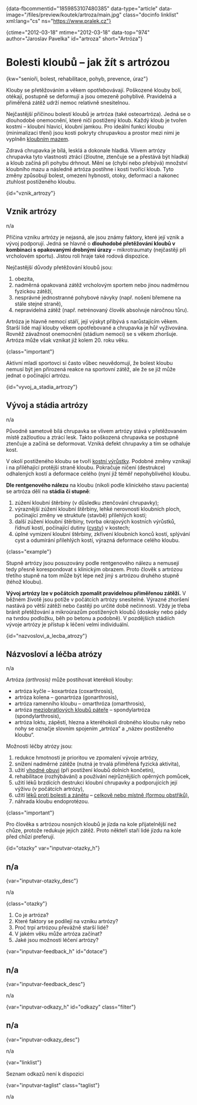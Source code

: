 
{data-fbcommentid="1859853107480385" data-type="article" data-image="/files/preview/koutek/artroza/main.jpg" class="docinfo linklist" xml:lang="cs" ns="https://www.pralek.cz"}

{ctime="2012-03-18" mtime="2012-03-18" data-top="974" author="Jaroslav Pavelka" id="artroza" short="Artróza"}

# Bolesti kloubů – jak žít s artrózou 

{kw="senioři, bolest, rehabilitace, pohyb, prevence, úraz"}

Klouby se přetěžováním a věkem opotřebovávají. Poškozené klouby bolí, otékají, postupně se deformují a jsou omezeně pohyblivé. Pravidelná a přiměřená zátěž udrží nemoc relativně snesitelnou. 

Nejčastější příčinou bolestí kloubů je artróza (také osteoartróza). Jedná se o dlouhodobé onemocnění, které ničí postižený kloub. Každý kloub je tvořen kostmi – kloubní hlavicí, kloubní jamkou. Pro ideální funkci kloubu (minimalizaci tření) jsou kosti pokryty chrupavkou a prostor mezi nimi je vyplněn [kloubním mazem][1]. 

Zdravá chrupavka je bílá, lesklá a dokonale hladká. Vlivem artrózy chrupavka tyto vlastnosti ztrácí (žloutne, ztenčuje se a přestává být hladká) a kloub začíná při pohybu drhnout. Mění se (chybí nebo přebývá) množství kloubního mazu a následně artróza postihne i kosti tvořící kloub. Tyto změny způsobují bolest, omezení hybnosti, otoky, deformaci a nakonec ztuhlost postiženého kloubu. 

{id="vznik_artrozy"}

## Vznik artrózy 

n/a 

Příčina vzniku artrózy je nejasná, ale jsou známy faktory, které její vznik a vývoj podporují. Jedná se hlavně o **dlouhodobé přetěžování kloubů v kombinaci s opakovanými drobnými úrazy** – mikrotraumaty (nejčastěji při vrcholovém sportu). Jistou roli hraje také rodová dispozice. 

Nejčastější důvody přetěžování kloubů jsou: 

  1. obezita, 
  2. nadměrná opakovaná zátěž vrcholovým sportem nebo jinou nadměrnou fyzickou zátěží, 
  3. nesprávné jednostranné pohybové návyky (např. nošení břemene na stále stejné straně), 
  4. nepravidelná zátěž (např. netrénovaný člověk absolvuje náročnou tůru). 

Artróza je hlavně nemocí stáří, její výskyt přibývá s narůstajícím věkem. Starší lidé mají klouby věkem opotřebované a chrupavka je hůř vyživována. Rovněž závažnost onemocnění (stádium nemoci) se s věkem zhoršuje. Artróza může však vznikat již kolem 20. roku věku. 

{class="important"}

Aktivní mladí sportovci si často vůbec neuvědomují, že bolest kloubu nemusí být jen přirozená reakce na sportovní zátěž, ale že se již může jednat o počínající artrózu. 

{id="vyvoj\_a\_stadia_artrozy"}

## Vývoj a stádia artrózy 

n/a 

Původně sametově bílá chrupavka se vlivem artrózy stává v přetěžovaném místě zažloutlou a ztrácí lesk. Takto poškozená chrupavka se postupně ztenčuje a začíná se deformovat. Vzniká defekt chrupavky a tím se odhaluje kost. 

V okolí postiženého kloubu se tvoří [kostní výrůstky][2]. Podobné změny vznikají i na přiléhající protější straně kloubu. Pokračuje ničení (destrukce) odhalených kostí a deformace celého (nyní již téměř nepohyblivého) kloubu. 

**Dle rentgenového nálezu** na kloubu (nikoli podle klinického stavu pacienta) se artróza dělí na **stádia či stupně**: 

  1. zúžení kloubní štěrbiny (v důsledku ztenčování chrupavky); 
  2. výraznější zúžení kloubní štěrbiny, lehké nerovnosti kloubních ploch, počínající změny ve struktuře (stavbě) přilehlých kostí; 
  3. další zúžení kloubní štěrbiny, tvorba okrajových kostních výrůstků, řídnutí kostí, počínající dutiny ([cysty][3]) v kostech; 
  4. úplné vymizení kloubní štěrbiny, zkřivení kloubních konců kostí, splývání cyst a odumírání přilehlých kostí, výrazná deformace celého kloubu. 

{class="example"}

Stupně artrózy jsou posuzovány podle rentgenového nálezu a nemusejí tedy přesně korespondovat s klinickým obrazem. Proto člověk s artrózou třetího stupně na tom může být lépe než jiný s artrózou druhého stupně (téhož kloubu). 

**Vývoj artrózy lze v počátcích zpomalit pravidelnou přiměřenou zátěží.** V běžném životě jsou potíže v počátcích artrózy snesitelné. Výrazné zhoršení nastává po větší zátěži nebo častěji po určité době nečinnosti. Vždy je třeba bránit přetěžování a mikroúrazům postižených kloubů (doskoky nebo pády na tvrdou podložku, běh po betonu a podobně). V pozdějších stádiích vývoje artrózy je přístup k léčení velmi individuální. 

{id="nazvoslovi\_a\_lecba_atrozy"}

## Názvosloví a léčba atrózy 

n/a 

Artróza _(arthrosis)_ může postihovat kterékoli klouby: 

  * artróza kyčle – koxartróza (coxarthrosis), 
  * artróza kolena – gonartróza (gonarthrosis), 
  * artróza ramenního kloubu – omarthróza (omarthrosis), 
  * artróza [meziobratlových kloubů páteře][4] – spondylartróza (spondylarthrosis), 
  * artróza loktu, zápěstí, hlezna a kteréhokoli drobného kloubu ruky nebo nohy se označje slovním spojením „artróza“ a „název postiženého kloubu“. 

Možnosti léčby atrózy jsou: 

  1. redukce hmotnosti je prioritou ve zpomalení vývoje artrózy, 
  2. snížení nadměrné zátěže (nutná je trvalá přiměřená fyzická aktivita), 
  3. užití [vhodné obuvi][5] (při postižení kloubů dolních končetin), 
  4. rehabilitace (rozhýbávání) a používání nejrůznějších opěrných pomůcek, 
  5. užití léků brzdících destrukci kloubní chrupavky a podporujících její výživu (v počátcích artrózy), 
  6. užití [léků proti bolesti a zánětu][6] – [celkově nebo místně (formou obstřiků)][7], 
  7. náhrada kloubu endoprotézou. 

{class="important"}

Pro člověka s artrózou nosných kloubů je jízda na kole přijatelnější než chůze, protože redukuje jejich zátěž. Proto někteří staří lidé jízdu na kole před chůzí preferují. 

{id="otazky" var="inputvar-otazky_h"}

## n/a 

{var="inputvar-otazky_desc"}

n/a 

{class="otazky"}

  1. Co je artróza? 
  2. Které faktory se podílejí na vzniku artrózy? 
  3. Proč trpí artrózou převážně starší lidé? 
  4. V jakém věku může artróza začínat? 
  5. Jaké jsou možnosti léčení artrózy? 

{var="inputvar-feedback_h" id="dotace"}

## n/a 

{var="inputvar-feedback_desc"}

n/a 

{var="inputvar-odkazy_h" id="odkazy" class="filter"}

## n/a 

{var="inputvar-odkazy_desc"}

n/a 

{var="linklist"}

Seznam odkazů není k dispozici 

{var="inputvar-taglist" class="taglist"}

n/a

 [1]: onemocneni_slach
 [2]: patni_ostruha
 [3]: nezhoubne_nadory
 [4]: bolesti_v_zadech
 [5]: obuv
 [6]: analgetika
 [7]: leky

